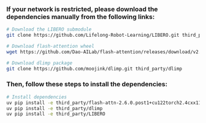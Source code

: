### If your network is restricted, please download the dependencies manually from the following links:
```bash
# Download the LIBERO submodule
git clone https://github.com/Lifelong-Robot-Learning/LIBERO.git third_party/LIBERO

# Download flash-attention wheel
wget https://github.com/Dao-AILab/flash-attention/releases/download/v2.6.0.post1/flash_attn-2.6.0.post1+cu122torch2.4cxx11abiFALSE-cp310-cp310-linux_x86_64.whl -P third_party/

# Download dlimp package
git clone https://github.com/moojink/dlimp.git third_party/dlimp
```

### Then, follow these steps to install the dependencies:

```bash
# Install dependencies
uv pip install -e third_party/flash-attn-2.6.0.post1+cu122torch2.4cxx11abiFALSE-cp310-cp310-linux_x86_64.whl
uv pip install -e third_party/dlimp
uv pip install -e third_party/LIBERO
```